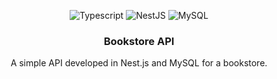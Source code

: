 <p align="center">
  <img alt="Typescript" src="https://img.shields.io/badge/-typescript-important?style=for-the-badge&color=3178C6&logo=typescript&logoColor=white" />
  <img alt="NestJS" src="https://img.shields.io/badge/-nestjs-important?style=for-the-badge&color=black&logo=nestjs&logoColor=ea2845" />
  <img alt="MySQL" src="https://img.shields.io/badge/-mysql-important?style=for-the-badge&color=4479a1&logo=mysql&logoColor=white" />
</p>

<h3 align="center">Bookstore API</h3>

<p align="center">
  A simple API developed in Nest.js and MySQL for a bookstore.
</p>
